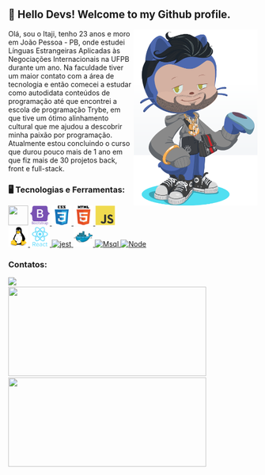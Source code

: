 ## 👋 Hello Devs! Welcome to my Github profile.

<img align="right" width="250px" src="./image/octopus.png">

Olá, sou o Itaji, tenho 23 anos e moro em João Pessoa - PB, onde estudei Línguas Estrangeiras Aplicadas às Negociações Internacionais na UFPB durante um ano. Na faculdade tiver um maior contato com a área de tecnologia e então comecei a estudar como autodidata conteúdos de programação até que encontrei a escola de programação Trybe, em que tive um ótimo alinhamento cultural que me ajudou a descobrir minha paixão por programação. Atualmente estou concluindo o curso que durou pouco mais de 1 ano em que fiz mais de 30 projetos back, front e full-stack.


### 🖥️ Tecnologias e Ferramentas: 
<p align="left">
  <img src="https://cdn.jsdelivr.net/gh/devicons/devicon/icons/git/git-original.svg" width="40" height="40"/>
  <a href="https://getbootstrap.com" target="_blank" rel="noreferrer">
    <img src="https://raw.githubusercontent.com/devicons/devicon/master/icons/bootstrap/bootstrap-plain-wordmark.svg"           alt="bootstrap" width="40" height="40"/>
  </a>
  <a href="https://www.w3schools.com/css/" target="_blank" rel="noreferrer">
    <img src="https://raw.githubusercontent.com/devicons/devicon/master/icons/css3/css3-original-wordmark.svg"                  alt="css3" width="40" height="40"/>
  </a>
  <a href="https://www.w3.org/html/" target="_blank" rel="noreferrer">
    <img src="https://raw.githubusercontent.com/devicons/devicon/master/icons/html5/html5-original-wordmark.svg"                alt="html5" width="40" height="40"/>
  </a>
  <a href="https://developer.mozilla.org/en-US/docs/Web/JavaScript" target="_blank" rel="noreferrer">
    <img src="https://raw.githubusercontent.com/devicons/devicon/master/icons/javascript/javascript-original.svg"             alt="javascript" width="40" height="40"/>
  </a>
  <a href="https://www.linux.org/" target="_blank" rel="noreferrer">
    <img src="https://raw.githubusercontent.com/devicons/devicon/master/icons/linux/linux-original.svg" alt="linux"           width="40" height="40"/>
  </a>
  <a href="https://reactjs.org/" target="_blank" rel="noreferrer">
    <img src="https://raw.githubusercontent.com/devicons/devicon/master/icons/react/react-original-wordmark.svg"                alt="react" width="40" height="40"/>
  </a>
 <a href="https://jestjs.io" target="_blank"> <img src="https://www.vectorlogo.zone/logos/jestjsio/jestjsio-icon.svg" alt="jest" width="40" height="40"/> </a>
  <a href="https://docs.docker.com/engine/reference/commandline/docker/" target="_blank">
    <img src="https://raw.githubusercontent.com/devicons/devicon/master/icons/docker/docker-original.svg" alt="Docker" width="40" height="40"/>
  </a>
   <a href="https://www.mysql.com/support/supportedplatforms/database.html" target="_blank">
     <img alt="Msql" height="40" width="40" src="https://cdn.jsdelivr.net/gh/devicons/devicon/icons/mysql/mysql-plain.svg">
  </a>
  <a href="https://nodejs.org/en/docs/" target="_blank">
    <img alt="Node" height="40" width="40" src="https://cdn.jsdelivr.net/gh/devicons/devicon/icons/nodejs/nodejs-plain.svg">
  </a>
</p>
  
### Contatos:

<a href="https://www.linkedin.com/in/itaji-carvalho" target="_blank">
    <img src="https://img.shields.io/badge/-LinkedIn-%230077B5?style=for-the-badge&logo=linkedin&logoColor=white"             target="_blank"
>
</a>

<div>
  <a href="https://github.com/itaji-create">
  <img width="400px" height="180em" src="https://github-readme-stats.vercel.app/api/top-langs/?username=itaji-create&layout=compact&langs_count=7&theme=dracula"/>
  <img width="400px" height="180em" src="https://github-readme-stats.vercel.app/api?username=itaji-create&show_icons=true&theme=dracula&include_all_commits=true&count_private=true"/>
</div>
